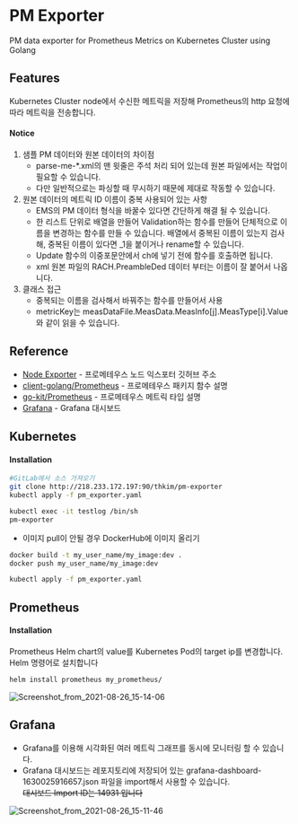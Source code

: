 # PM Exporter
PM data exporter for Prometheus Metrics on Kubernetes Cluster using Golang  

## Features


Kubernetes Cluster node에서 수신한 메트릭을 저장해 Prometheus의 http 요청에 따라 메트릭을 전송합니다.

#### Notice
1. 샘플 PM 데이터와 원본 데이터의 차이점
    - parse-me-*.xml의 맨 윗줄은 주석 처리 되어 있는데 원본 파일에서는 작업이 필요할 수 있습니다.  
    - 다만 일반적으로는 파싱할 때 무시하기 때문에 제대로 작동할 수 있습니다.  
1. 원본 데이터의 메트릭 ID 이름이 중복 사용되어 있는 사항  
    - EMS의 PM 데이터 형식을 바꿀수 있다면 간단하게 해결 될 수 있습니다.
    - 한 리스트 단위로 배열을 만들어 Validation하는 함수를 만들어 단체적으로 이름을 변경하는 함수를 만들 수 있습니다. 배열에서 중복된 이름이 있는지 검사해, 중복된 이름이 있다면 _1을 붙이거나 rename할 수 있습니다. 
    - Update 함수의 이중포문안에서 ch에 넣기 전에 함수를 호출하면 됩니다.
    - xml 원본 파일의 RACH.PreambleDed 데이터 부터는 이름이 잘 붙어서 나옵니다.
1. 클래스 접근
    - 중복되는 이름을 검사해서 바꿔주는 함수를 만들어서 사용
    - metricKey는 measDataFile.MeasData.MeasInfo[j].MeasType[i].Value 와 같이 읽을 수 있습니다.  

## Reference

- [Node Exporter](https://github.com/prometheus/node_exporter/blob/master/node_exporter.go) - 프로메테우스 노드 익스포터 깃허브 주소
- [client-golang/Prometheus](https://pkg.go.dev/github.com/prometheus/client_golang/prometheus#BuildFQName) - 프로메테우스 패키지 함수 설명
- [go-kit/Prometheus](https://pkg.go.dev/github.com/go-kit/kit/metrics/prometheus) - 프로메테우스 메트릭 타입 설명
- [Grafana](https://grafana.com/grafana/dashboards/14931) - Grafana 대시보드 

## Kubernetes
#### Installation

```sh
#GitLab에서 소스 가져오기
git clone http://218.233.172.197:90/thkim/pm-exporter
kubectl apply -f pm_exporter.yaml

kubectl exec -it testlog /bin/sh
pm-exporter
```

* 이미지 pull이 안될 경우 DockerHub에 이미지 올리기
```sh
docker build -t my_user_name/my_image:dev .
docker push my_user_name/my_image:dev 

kubectl apply -f pm_exporter.yaml
```

## Prometheus
#### Installation

Prometheus Helm chart의 value를 Kubernetes Pod의 target ip를 변경합니다.  
Helm 명령어로 설치합니다
```sh
helm install prometheus my_prometheus/
```
![Screenshot_from_2021-08-26_15-14-06](/uploads/c09a5c92b0ed37fd4682ddd274133a1b/Screenshot_from_2021-08-26_15-14-06.png)

## Grafana
- Grafana를 이용해 시각화된 여러 메트릭 그래프를 동시에 모니터링 할 수 있습니다.  
- Grafana 대시보드는 레포지토리에 저장되어 있는 grafana-dashboard-1630025916657.json 파일을 import해서 사용할 수 있습니다.  
~~대시보드 Import ID는 14931 입니다~~


![Screenshot_from_2021-08-26_15-11-46](/uploads/c3ba66ec8cd47034187570e5bba04994/Screenshot_from_2021-08-26_15-11-46.png)
